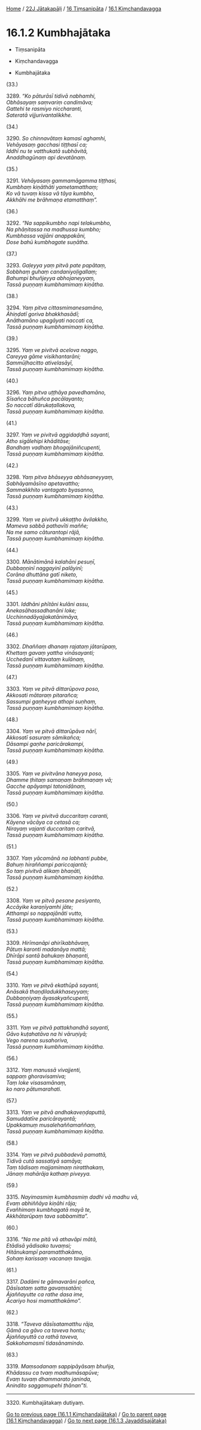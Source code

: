 
[Home](/) / [22J Jātakapāḷi](../...md) / [16 Tiṃsanipāta](...md) / [16.1 Kiṃchandavagga](../22J/16/16.1.md)

# 16.1.2 Kumbhajātaka

* Tiṃsanipāta

* Kiṃchandavagga

* Kumbhajātaka

(33.)

3289\. _“Ko pāturāsī tidivā nabhamhi,_  
_Obhāsayaṃ saṃvariṃ candimāva;_  
_Gattehi te rasmiyo niccharanti,_  
_Sateratā vijjurivantalikkhe._  


(34.)

3290\. _So chinnavātaṃ kamasī aghamhi,_  
_Vehāyasaṃ gacchasi tiṭṭhasī ca;_  
_Iddhī nu te vatthukatā subhāvitā,_  
_Anaddhagūnaṃ api devatānaṃ._  


(35.)

3291\. _Vehāyasaṃ gammamāgamma tiṭṭhasi,_  
_Kumbhaṃ kiṇāthāti yametamatthaṃ;_  
_Ko vā tuvaṃ kissa vā tāya kumbho,_  
_Akkhāhi me brāhmaṇa etamatthaṃ”._  


(36.)

3292\. _“Na sappikumbho napi telakumbho,_  
_Na phāṇitassa na madhussa kumbho;_  
_Kumbhassa vajjāni anappakāni,_  
_Dose bahū kumbhagate suṇātha._  


(37.)

3293\. _Gaḷeyya yaṃ pitvā pate papātaṃ,_  
_Sobbhaṃ guhaṃ candaniyoḷigallaṃ;_  
_Bahumpi bhuñjeyya abhojaneyyaṃ,_  
_Tassā puṇṇaṃ kumbhamimaṃ kiṇātha._  


(38.)

3294\. _Yaṃ pitva cittasmimanesamāno,_  
_Āhiṇḍatī goriva bhakkhasādī;_  
_Anāthamāno upagāyati naccati ca,_  
_Tassā puṇṇaṃ kumbhamimaṃ kiṇātha._  


(39.)

3295\. _Yaṃ ve pivitvā acelova naggo,_  
_Careyya gāme visikhantarāni;_  
_Sammūḷhacitto ativelasāyī,_  
_Tassā puṇṇaṃ kumbhamimaṃ kiṇātha._  


(40.)

3296\. _Yaṃ pitva uṭṭhāya pavedhamāno,_  
_Sīsañca bāhuñca pacālayanto;_  
_So naccatī dārukaṭallakova,_  
_Tassā puṇṇaṃ kumbhamimaṃ kiṇātha._  


(41.)

3297\. _Yaṃ ve pivitvā aggidaḍḍhā sayanti,_  
_Atho sigālehipi khāditāse;_  
_Bandhaṃ vadhaṃ bhogajāniñcupenti,_  
_Tassā puṇṇaṃ kumbhamimaṃ kiṇātha._  


(42.)

3298\. _Yaṃ pitva bhāseyya abhāsaneyyaṃ,_  
_Sabhāyamāsīno apetavattho;_  
_Sammakkhito vantagato byasanno,_  
_Tassā puṇṇaṃ kumbhamimaṃ kiṇātha._  


(43.)

3299\. _Yaṃ ve pivitvā ukkaṭṭho āvilakkho,_  
_Mameva sabbā pathavīti maññe;_  
_Na me samo cāturantopi rājā,_  
_Tassā puṇṇaṃ kumbhamimaṃ kiṇātha._  


(44.)

3300\. _Mānātimānā kalahāni pesuṇī,_  
_Dubbaṇṇinī naggayinī palāyinī;_  
_Corāna dhuttāna gatī niketo,_  
_Tassā puṇṇaṃ kumbhamimaṃ kiṇātha._  


(45.)

3301\. _Iddhāni phītāni kulāni assu,_  
_Anekasāhassadhanāni loke;_  
_Ucchinnadāyajjakatānimāya,_  
_Tassā puṇṇaṃ kumbhamimaṃ kiṇātha._  


(46.)

3302\. _Dhaññaṃ dhanaṃ rajataṃ jātarūpaṃ,_  
_Khettaṃ gavaṃ yattha vināsayanti;_  
_Ucchedanī vittavataṃ kulānaṃ,_  
_Tassā puṇṇaṃ kumbhamimaṃ kiṇātha._  


(47.)

3303\. _Yaṃ ve pitvā dittarūpova poso,_  
_Akkosati mātaraṃ pitarañca;_  
_Sassumpi gaṇheyya athopi suṇhaṃ,_  
_Tassā puṇṇaṃ kumbhamimaṃ kiṇātha._  


(48.)

3304\. _Yaṃ ve pitvā dittarūpāva nārī,_  
_Akkosatī sasuraṃ sāmikañca;_  
_Dāsampi gaṇhe paricārakampi,_  
_Tassā puṇṇaṃ kumbhamimaṃ kiṇātha._  


(49.)

3305\. _Yaṃ ve pivitvāna haneyya poso,_  
_Dhamme ṭhitaṃ samaṇaṃ brāhmaṇaṃ vā;_  
_Gacche apāyampi tatonidānaṃ,_  
_Tassā puṇṇaṃ kumbhamimaṃ kiṇātha._  


(50.)

3306\. _Yaṃ ve pivitvā duccaritaṃ caranti,_  
_Kāyena vācāya ca cetasā ca;_  
_Nirayaṃ vajanti duccaritaṃ caritvā,_  
_Tassā puṇṇaṃ kumbhamimaṃ kiṇātha._  


(51.)

3307\. _Yaṃ yācamānā na labhanti pubbe,_  
_Bahuṃ hiraññampi pariccajantā;_  
_So taṃ pivitvā alikaṃ bhaṇāti,_  
_Tassā puṇṇaṃ kumbhamimaṃ kiṇātha._  


(52.)

3308\. _Yaṃ ve pitvā pesane pesiyanto,_  
_Accāyike karaṇīyamhi jāte;_  
_Atthampi so nappajānāti vutto,_  
_Tassā puṇṇaṃ kumbhamimaṃ kiṇātha._  


(53.)

3309\. _Hirīmanāpi ahirīkabhāvaṃ,_  
_Pātuṃ karonti madanāya mattā;_  
_Dhīrāpi santā bahukaṃ bhaṇanti,_  
_Tassā puṇṇaṃ kumbhamimaṃ kiṇātha._  


(54.)

3310\. _Yaṃ ve pitvā ekathūpā sayanti,_  
_Anāsakā thaṇḍiladukkhaseyyaṃ;_  
_Dubbaṇṇiyaṃ āyasakyañcupenti,_  
_Tassā puṇṇaṃ kumbhamimaṃ kiṇātha._  


(55.)

3311\. _Yaṃ ve pitvā pattakhandhā sayanti,_  
_Gāvo kuṭahatāva na hi vāruṇiyā;_  
_Vego narena susahoriva,_  
_Tassā puṇṇaṃ kumbhamimaṃ kiṇātha._  


(56.)

3312\. _Yaṃ manussā vivajjenti,_  
_sappaṃ ghoravisamiva;_  
_Taṃ loke visasamānaṃ,_  
_ko naro pātumarahati._  


(57.)

3313\. _Yaṃ ve pitvā andhakaveṇḍaputtā,_  
_Samuddatīre paricārayantā;_  
_Upakkamuṃ musalehaññamaññaṃ,_  
_Tassā puṇṇaṃ kumbhamimaṃ kiṇātha._  


(58.)

3314\. _Yaṃ ve pitvā pubbadevā pamattā,_  
_Tidivā cutā sassatiyā samāya;_  
_Taṃ tādisaṃ majjamimaṃ niratthakaṃ,_  
_Jānaṃ mahārāja kathaṃ piveyya._  


(59.)

3315\. _Nayimasmiṃ kumbhasmiṃ dadhi vā madhu vā,_  
_Evaṃ abhiññāya kiṇāhi rāja;_  
_Evañhimaṃ kumbhagatā mayā te,_  
_Akkhātarūpaṃ tava sabbamitta”._  


(60.)

3316\. _“Na me pitā vā athavāpi mātā,_  
_Etādisā yādisako tuvaṃsi;_  
_Hitānukampī paramatthakāmo,_  
_Sohaṃ karissaṃ vacanaṃ tavajja._  


(61.)

3317\. _Dadāmi te gāmavarāni pañca,_  
_Dāsīsataṃ satta gavaṃsatāni;_  
_Ājaññayutte ca rathe dasa ime,_  
_Ācariyo hosi mamatthakāmo”._  


(62.)

3318\. _“Taveva dāsīsatamatthu rāja,_  
_Gāmā ca gāvo ca taveva hontu;_  
_Ājaññayuttā ca rathā taveva,_  
_Sakkohamasmī tidasānamindo._  


(63.)

3319\. _Maṃsodanaṃ sappipāyāsaṃ bhuñja,_  
_Khādassu ca tvaṃ madhumāsapūve;_  
_Evaṃ tuvaṃ dhammarato janinda,_  
_Anindito saggamupehi ṭhānan”ti._  


---

3320\. Kumbhajātakaṃ dutiyaṃ.



[Go to previous page (16.1.1 Kiṃchandajātaka)](16.1.1.md) / [Go to parent page (16.1 Kiṃchandavagga)](../22J/16/16.1.md) / [Go to next page (16.1.3 Jayaddisajātaka)](16.1.3.md)


